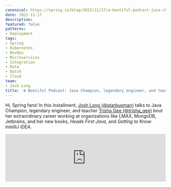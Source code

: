 ```yaml
---
canonical: https://spring.io/blog/2022/11/17/a-bootiful-podcast-java-champion-legendary-engineer-and-teacher-trisha-gee
date: 2022-11-17
description: 
featured: false
patterns:
- Deployment
tags:
- Spring
- Kubernetes
- DevOps
- Microservices
- Integration
- Data
- Batch
- Cloud
team:
- Josh Long
title: 'A Bootiful Podcast: Java Champion, legendary engineer, and teacher Trisha Gee'
---
```


<div>
 <p>Hi, Spring fans! In this installment, <a href="https://twitter.com/starbuxman">Josh Long (@starbuxman)</a> talks to Java Champion, legendary engineer, and teacher <a href="https://twitter.com/trisha_gee">Trisha Gee (@trisha_gee)</a> bout her extraordinary career working at organizations like LMAX, MongoDB, Jetbrains, and her new books, <em>Heads First Java</em>, and <em>Getting to Know IntelliJ IDEA</em>. </p><iframe title="Java Champion, legendary engineer, and author Trisha Gee " allowtransparency="true" height="150" width="100%" style="border: none; min-width: min(100%, 430px);" scrolling="no" data-name="pb-iframe-player" src="https://www.podbean.com/player-v2/?i=3sxjg-13191e8-pb&amp;from=pb6admin&amp;share=1&amp;download=1&amp;rtl=0&amp;fonts=Arial&amp;skin=1&amp;font-color=&amp;logo_link=episode_page&amp;btn-skin=7"></iframe>
</div>

